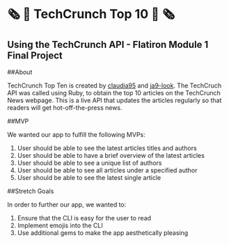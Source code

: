 # 🗞 📰 TechCrunch Top 10 📰 🗞

## Using the TechCrunch API - Flatiron Module 1 Final Project

<!-- ![main](img/app_overview.png) -->

##About

TechCrunch Top Ten is created by [claudia95](https://github.com/claudia95) and [ja9-look](https://github.com/ja9-look).
The TechCruch API was called using Ruby, to obtain the top 10 articles on the TechCrunch News webpage.
This is a live API that updates the articles regularly so that readers will get hot-off-the-press news.

##MVP

We wanted our app to fulfill the following MVPs:

1. User should be able to see the latest articles titles and authors
2. User should be able to have a brief overview of the latest articles
3. User should be able to see a unique list of authors
4. User should be able to see all articles under a specified author
5. User should be able to see the latest single article

##Stretch Goals

In order to further our app, we wanted to:

1. Ensure that the CLI is easy for the user to read
2. Implement emojis into the CLI
3. Use additional gems to make the app aesthetically pleasing
